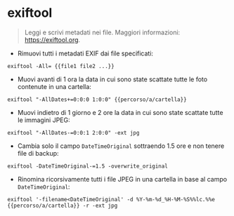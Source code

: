 # exiftool

> Leggi e scrivi metadati nei file.
> Maggiori informazioni: <https://exiftool.org>.

- Rimuovi tutti i metadati EXIF dai file specificati:

`exiftool -All= {{file1 file2 ...}}`

- Muovi avanti di 1 ora la data in cui sono state scattate tutte le foto contenute in una cartella:

`exiftool "-AllDates+=0:0:0 1:0:0" {{percorso/a/cartella}}`

- Muovi indietro di 1 giorno e 2 ore la data in cui sono state scattate tutte le immagini JPEG:

`exiftool "-AllDates-=0:0:1 2:0:0" -ext jpg`

- Cambia solo il campo `DateTimeOriginal` sottraendo 1.5 ore e non tenere file di backup:

`exiftool -DateTimeOriginal-=1.5 -overwrite_original`

- Rinomina ricorsivamente tutti i file JPEG in una cartella in base al campo `DateTimeOriginal`:

`exiftool '-filename<DateTimeOriginal' -d %Y-%m-%d_%H-%M-%S%%lc.%%e {{percorso/a/cartella}} -r -ext jpg`

